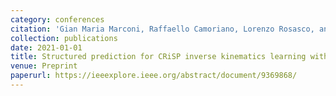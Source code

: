 ```yaml
---
category: conferences
citation: 'Gian Maria Marconi, Raffaello Camoriano, Lorenzo Rosasco, and Carlo Ciliberto. "Structured prediction for CRiSP inverse kinematics learning with misspecified robot models", 2021.'
collection: publications
date: 2021-01-01
title: Structured prediction for CRiSP inverse kinematics learning with misspecified robot models
venue: Preprint
paperurl: https://ieeexplore.ieee.org/abstract/document/9369868/
---
```


